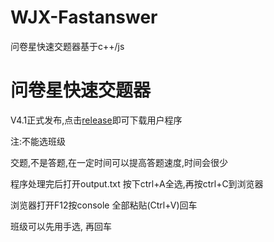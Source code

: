 # WJX-Fastanswer
问卷星快速交题器基于c++/js

# 问卷星快速交题器

V4.1正式发布,点击[release](https://github.com/ljlVink/WJX-Fastanswer/releases)即可下载用户程序

注:不能选班级

交题,不是答题,在一定时间可以提高答题速度,时间会很少

程序处理完后打开output.txt 按下ctrl+A全选,再按ctrl+C到浏览器

浏览器打开F12按console 全部粘贴(Ctrl+V)回车

班级可以先用手选, 再回车